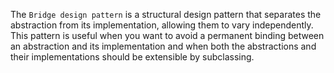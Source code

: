The `Bridge design pattern` is a structural design pattern that separates the abstraction from its implementation, allowing them to vary independently. This pattern is useful when you want to avoid a permanent binding between an abstraction and its implementation and when both the abstractions and their implementations should be extensible by subclassing.
